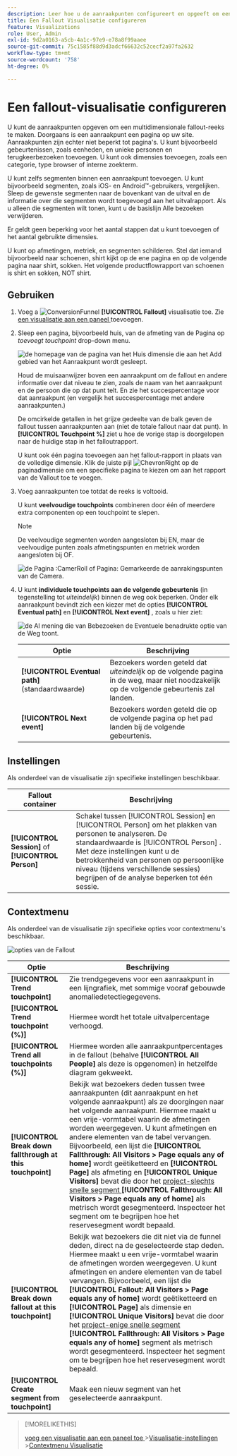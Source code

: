```yaml
---
description: Leer hoe u de aanraakpunten configureert en opgeeft om een multidimensionale uitvalvolgorde te maken.
title: Een Fallout Visualisatie configureren
feature: Visualizations
role: User, Admin
exl-id: 9d2a0163-a5cb-4a1c-97e9-e78a8f99aaee
source-git-commit: 75c1585f88d9d3adcf66632c52cecf2a97fa2632
workflow-type: tm+mt
source-wordcount: '758'
ht-degree: 0%

---
```


# Een fallout-visualisatie configureren

U kunt de aanraakpunten opgeven om een multidimensionale fallout-reeks te maken. Doorgaans is een aanraakpunt een pagina op uw site. Aanraakpunten zijn echter niet beperkt tot pagina&#39;s. U kunt bijvoorbeeld gebeurtenissen, zoals eenheden, en unieke personen en terugkeerbezoeken toevoegen. U kunt ook dimensies toevoegen, zoals een categorie, type browser of interne zoekterm.

U kunt zelfs segmenten binnen een aanraakpunt toevoegen. U kunt bijvoorbeeld segmenten, zoals iOS- en Android™-gebruikers, vergelijken. Sleep de gewenste segmenten naar de bovenkant van de uitval en de informatie over die segmenten wordt toegevoegd aan het uitvalrapport. Als u alleen die segmenten wilt tonen, kunt u de basislijn Alle bezoeken verwijderen.

Er geldt geen beperking voor het aantal stappen dat u kunt toevoegen of het aantal gebruikte dimensies.

U kunt op afmetingen, metriek, en segmenten schilderen. Stel dat iemand bijvoorbeeld naar schoenen, shirt kijkt op de ene pagina en op de volgende pagina naar shirt, sokken. Het volgende productflowrapport van schoenen is shirt en sokken, NOT shirt.

## Gebruiken

1. Voeg a ![ ConversionFunnel ](/help/assets/icons/ConversionFunnel.svg) **[!UICONTROL Fallout]** visualisatie toe. Zie [ een visualisatie aan een paneel ](../freeform-analysis-visualizations.md#add-visualizations-to-a-panel) toevoegen.
1. Sleep een pagina, bijvoorbeeld huis, van de afmeting van de Pagina op *toevoegt touchpoint* drop-down menu.

   ![ de homepage van de pagina van het Huis dimensie die aan het Add gebied van het Aanraakpunt wordt gesleept.](assets/fallout-drag.png)

   Houd de muisaanwijzer boven een aanraakpunt om de fallout en andere informatie over dat niveau te zien, zoals de naam van het aanraakpunt en de persoon die op dat punt telt. En zie het succespercentage voor dat aanraakpunt (en vergelijk het succespercentage met andere aanraakpunten.)

   De omcirkelde getallen in het grijze gedeelte van de balk geven de fallout tussen aanraakpunten aan (niet de totale fallout naar dat punt). In **[!UICONTROL Touchpoint %]** ziet u hoe de vorige stap is doorgelopen naar de huidige stap in het falloutrapport.

   U kunt ook één pagina toevoegen aan het fallout-rapport in plaats van de volledige dimensie. Klik de juiste pijl ![ ChevronRight ](/help/assets/icons/ChevronRight.svg) op de paginadimensie om een specifieke pagina te kiezen om aan het rapport van de Vallout toe te voegen.

1. Voeg aanraakpunten toe totdat de reeks is voltooid.

   U kunt **veelvoudige touchpoints** combineren door één of meerdere extra componenten op een touchpoint te slepen.

   >[!NOTE]
   >
   >De veelvoudige segmenten worden aangesloten bij EN, maar de veelvoudige punten zoals afmetingspunten en metriek worden aangesloten bij OF.

   ![ de Pagina :CamerRoll of Pagina: Gemarkeerde de aanrakingspunten van de Camera.](assets/fallout-or.png)

1. U kunt **individuele touchpoints aan de volgende gebeurtenis** (in tegenstelling tot *uiteindelijk*) binnen de weg ook beperken. Onder elk aanraakpunt bevindt zich een kiezer met de opties **[!UICONTROL Eventual path]** en **[!UICONTROL Next event]** , zoals u hier ziet:

   ![ de Al mening die van Bebezoeken de Eventuele benadrukte optie van de Weg toont. ](assets/fallout-nexthit.png)

   | Optie | Beschrijving |
   |---|---|
   | **[!UICONTROL Eventual path]** (standaardwaarde) | Bezoekers worden geteld dat *uiteindelijk* op de volgende pagina in de weg, maar niet noodzakelijk op de volgende gebeurtenis zal landen. |
   | **[!UICONTROL Next event]** | Bezoekers worden geteld die op de volgende pagina op het pad landen bij de volgende gebeurtenis. |


## Instellingen

Als onderdeel van de visualisatie zijn specifieke instellingen beschikbaar.

| Fallout container | Beschrijving |
|--- |--- |
| **[!UICONTROL Session]** of **[!UICONTROL Person]** | Schakel tussen [!UICONTROL Session] en [!UICONTROL Person] om het plakken van personen te analyseren. De standaardwaarde is [!UICONTROL Person] . Met deze instellingen kunt u de betrokkenheid van personen op persoonlijke niveau (tijdens verschillende sessies) begrijpen of de analyse beperken tot één sessie. |


## Contextmenu

Als onderdeel van de visualisatie zijn specifieke opties voor contextmenu&#39;s beschikbaar.

![ opties van de Fallout ](assets/fallout-options.png)

| Optie | Beschrijving |
|--- |--- |
| **[!UICONTROL Trend touchpoint]** | Zie trendgegevens voor een aanraakpunt in een lijngrafiek, met sommige vooraf gebouwde anomaliedetectiegegevens. |
| **[!UICONTROL Trend touchpoint (%)]** | Hiermee wordt het totale uitvalpercentage verhoogd. |
| **[!UICONTROL Trend all touchpoints (%)]** | Hiermee worden alle aanraakpuntpercentages in de fallout (behalve **[!UICONTROL All People]** als deze is opgenomen) in hetzelfde diagram gekweekt. |
| **[!UICONTROL Break down fallthrough at this touchpoint]** | Bekijk wat bezoekers deden tussen twee aanraakpunten (dit aanraakpunt en het volgende aanraakpunt) als ze doorgingen naar het volgende aanraakpunt. Hiermee maakt u een vrije-vormtabel waarin de afmetingen worden weergegeven. U kunt afmetingen en andere elementen van de tabel vervangen. Bijvoorbeeld, een lijst die **[!UICONTROL Fallthrough: All Visitors > Page equals any of home]** wordt geëtiketteerd en **[!UICONTROL Page]** als afmeting en **[!UICONTROL Unique Visitors]** bevat die door het [ project-slechts snelle segment ](/help/components/segmentation/segmentation-workflow/seg-quick.md) **[!UICONTROL Fallthrough: All Visitors > Page equals any of home]** als metrisch wordt gesegmenteerd. Inspecteer het segment om te begrijpen hoe het reservesegment wordt bepaald. |
| **[!UICONTROL Break down fallout at this touchpoint]** | Bekijk wat bezoekers die dit niet via de funnel deden, direct na de geselecteerde stap deden. Hiermee maakt u een vrije-vormtabel waarin de afmetingen worden weergegeven. U kunt afmetingen en andere elementen van de tabel vervangen. Bijvoorbeeld, een lijst die **[!UICONTROL Fallout: All Visitors > Page equals any of home]** wordt geëtiketteerd en **[!UICONTROL Page]** als dimensie en **[!UICONTROL Unique Visitors]** bevat die door het [ project-enige snelle segment ](/help/components/segmentation/segmentation-workflow/seg-quick.md) **[!UICONTROL Fallthrough: All Visitors > Page equals any of home]** segment als metrisch wordt gesegmenteerd. Inspecteer het segment om te begrijpen hoe het reservesegment wordt bepaald. |
| **[!UICONTROL Create segment from touchpoint]** | Maak een nieuw segment van het geselecteerde aanraakpunt. |

>[!MORELIKETHIS]
>
>[ voeg een visualisatie aan een paneel toe ](/help/analyze/analysis-workspace/visualizations/freeform-analysis-visualizations.md#add-visualizations-to-a-panel)
>&#x200B;>[Visualisatie-instellingen ](/help/analyze/analysis-workspace/visualizations/freeform-analysis-visualizations.md#settings)
>&#x200B;>[Contextmenu Visualisatie ](/help/analyze/analysis-workspace/visualizations/freeform-analysis-visualizations.md#context-menu)
>

